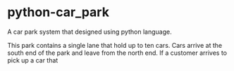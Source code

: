 # python-car_park
A car park system that designed using python language.

  This park contains a single lane that hold up to ten cars. 
  Cars arrive at the south end of the park and leave from the north end.
  If a customer arrives to pick up a car that 

